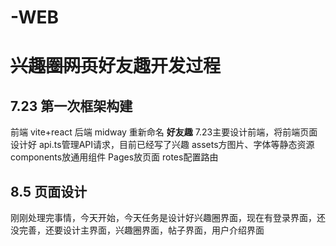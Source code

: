 # -WEB
# ~~兴趣圈网页~~**好友趣**开发过程
## 7.23 第一次框架构建
前端 vite+react
后端 midway
重新命名 **好友趣**
7.23主要设计前端，将前端页面设计好
api.ts管理API请求，目前已经写了兴趣
assets方图片、字体等静态资源
components放通用组件
Pages放页面
rotes配置路由
## 8.5 页面设计
刚刚处理完事情，今天开始，今天任务是设计好兴趣圈界面，现在有登录界面，还没完善，还要设计主界面，兴趣圈界面，帖子界面，用户介绍界面



